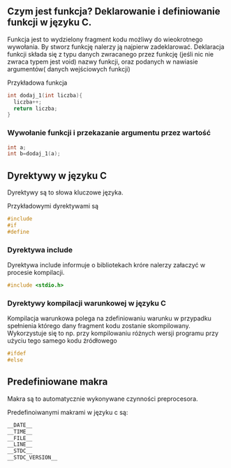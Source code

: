 ## Czym jest funkcja? Deklarowanie i definiowanie funkcji w języku C.

Funkcja jest to wydzielony fragment kodu możliwy do wieokrotnego wywołania.
By stworz funkcję nalerzy ją najpierw zadeklarować.
Deklaracja funkcji składa się z typu danych zwracanego przez funkcję (jeśli nic nie zwraca typem jest void) nazwy funkcji, oraz podanych w nawiasie 
argumentów( danych wejściowych funkcji)


Przykładowa funkcja
```C
int dodaj_1(int liczba){
  liczba++;
  return liczba;
}
```

### Wywołanie funkcji i przekazanie argumentu przez wartość

```C
int a;
int b=dodaj_1(a);
```


## Dyrektywy w języku C

Dyrektywy są to słowa kluczowe języka.

Przykładowymi dyrektywami są

```C
#include
#if
#define
```
### Dyrektywa include

Dyrektywa include informuje o bibliotekach króre nalerzy załaczyć w procesie kompilacji.
```C
#include <stdio.h>
```
### Dyrektywy kompilacji warunkowej w języku C

Kompilacja warunkowa polega na zdefiniowaniu warunku w przypadku spełnienia którego dany fragment kodu zostanie skompilowany. Wykorzystuje się to np. przy kompilowaniu różnych wersji programu przy użyciu tego samego kodu źródłowego

```C
#ifdef
#else
```

## Predefiniowane makra

Makra są to automatycznie wykonywane czynności preprocesora.

Predefinoiwanymi makrami w języku c są:
```C
__DATE__ 
__TIME__
__FILE__ 
__LINE__ 
__STDC__ 
__STDC_VERSION__ 
```
